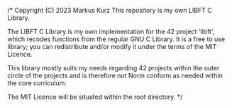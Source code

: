 /* Copyright (C) 2023 Markus Kurz
   This repository is my own LIBFT C Library.

   The LIBFT C Library is my own implementation for the
   42 project 'libft', which recodes functions from the
   regular GNU C Library. It is a free to use library;
   you can redistribute and/or modify it under the terms
   of the MIT Licence.

   This library mostly suits my needs regarding 42 projects
   within the outer circle of the projects and is therefore
   not Norm conform as needed within the core curriculum.

   The MIT Licence will be situated within the root directory. */
